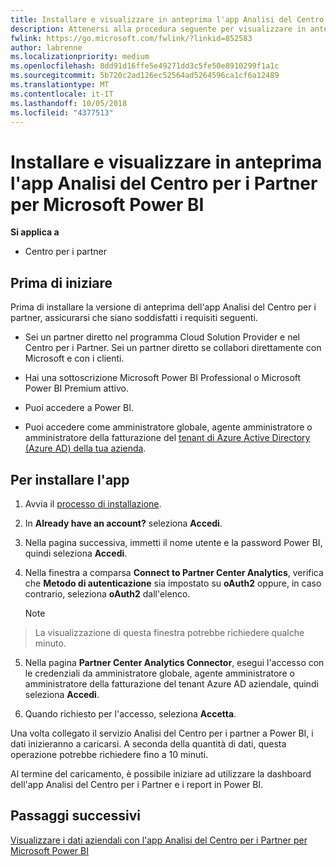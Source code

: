 ```yaml
---
title: Installare e visualizzare in anteprima l'app Analisi del Centro per i Partner per Microsoft Power BI | Centro per i partner
description: Attenersi alla procedura seguente per visualizzare in anteprima l'app Analisi del Centro per i Partner per Power BI (per i partner diretti in CSP).
fwlink: https://go.microsoft.com/fwlink/?linkid=852583
author: labrenne
ms.localizationpriority: medium
ms.openlocfilehash: 8dd91d16ffe5e49271dd3c5fe50e8910299f1a1c
ms.sourcegitcommit: 5b720c2ad126ec52564ad5264596ca1cf6a12489
ms.translationtype: MT
ms.contentlocale: it-IT
ms.lasthandoff: 10/05/2018
ms.locfileid: "4377513"
---
```

# <a name="install-and-preview-the-partner-center-analytics-app-for-microsoft-power-bi"></a>Installare e visualizzare in anteprima l'app Analisi del Centro per i Partner per Microsoft Power BI

**Si applica a**

-   Centro per i partner

## <a name="before-you-begin"></a>Prima di iniziare

Prima di installare la versione di anteprima dell'app Analisi del Centro per i partner, assicurarsi che siano soddisfatti i requisiti seguenti.

-   Sei un partner diretto nel programma Cloud Solution Provider e nel Centro per i Partner. Sei un partner diretto se collabori direttamente con Microsoft e con i clienti.

-   Hai una sottoscrizione Microsoft Power BI Professional o Microsoft Power BI Premium attivo.

-   Puoi accedere a Power BI.

-   Puoi accedere come amministratore globale, agente amministratore o amministratore della fatturazione del [tenant di Azure Active Directory (Azure AD) della tua azienda](azure-active-directory-tenants-and-partner-center.md).

## <a name="to-install-the-app"></a>Per installare l'app

1. Avvia il [processo di installazione](https://app.powerbi.com/getdata/services/partneranalytics?cpcode=PartnerCenterAnalytics&getDataForceConnect=true&alwaysPromptForContentProviderCreds=true).

2. In **Already have an account?** seleziona **Accedi**. 

3.  Nella pagina successiva, immetti il nome utente e la password Power BI, quindi seleziona **Accedi**. 

4.  Nella finestra a comparsa **Connect to Partner Center Analytics**, verifica che **Metodo di autenticazione** sia impostato su **oAuth2** oppure, in caso contrario, seleziona **oAuth2** dall'elenco. 

    > [!NOTE]  
>  La visualizzazione di questa finestra potrebbe richiedere qualche minuto.

5.  Nella pagina **Partner Center Analytics Connector**, esegui l'accesso con le credenziali da amministratore globale, agente amministratore o amministratore della fatturazione del tenant Azure AD aziendale, quindi seleziona **Accedi**.
 
6.  Quando richiesto per l'accesso, seleziona **Accetta**. 

Una volta collegato il servizio Analisi del Centro per i partner a Power BI, i dati inizieranno a caricarsi. A seconda della quantità di dati, questa operazione potrebbe richiedere fino a 10 minuti. 

Al termine del caricamento, è possibile iniziare ad utilizzare la dashboard dell'app Analisi del Centro per i Partner e i report in Power BI.

## <a name="next-steps"></a>Passaggi successivi

[Visualizzare i dati aziendali con l'app Analisi del Centro per i Partner per Microsoft Power BI](power-bi-app-for-direct-partners-use.md)
